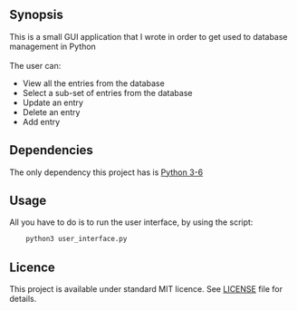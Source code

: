 ## Synopsis

This is a small GUI application that I wrote in order to get used to database management in Python
<br /> <br />
The user can: <br />
* View all the entries from the database
* Select a sub-set of entries from the database
* Update an entry
* Delete an entry
* Add entry
## Dependencies

The only dependency this project has is [Python 3-6](https://www.python.org/downloads/release/python-360/)

## Usage

All you have to do is to run the user interface, by using the script:

```bash
    python3 user_interface.py
```

## Licence 

This project is available under standard MIT licence. See [LICENSE](https://github.com/a96tudor/SmallProjects/blob/master/LICENCE.md) file for details.
